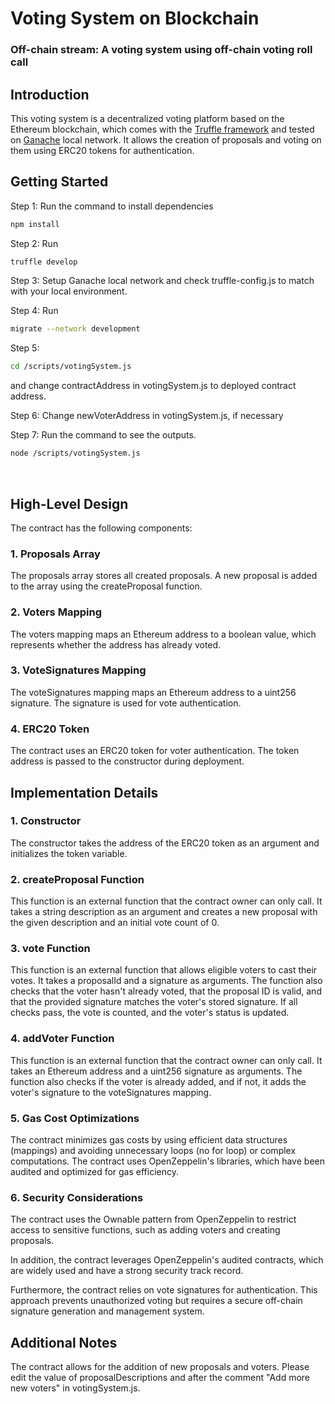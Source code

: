 # Voting System on Blockchain

### Off-chain stream: A voting system using off-chain voting roll call

## Introduction

This voting system is a decentralized voting platform based on the Ethereum blockchain, which comes with the <a href="https://github.com/trufflesuite/truffle" target="_blank">Truffle framework</a> and tested on <a href="https://github.com/trufflesuite/ganache" target="_blank">Ganache</a> local network. It allows the creation of proposals and voting on them using ERC20 tokens for authentication.

## Getting Started

Step 1: Run the command to install dependencies

```bash
npm install
```

Step 2: Run

```bash
truffle develop
```

Step 3: Setup Ganache local network and check truffle-config.js to match with your local environment.

Step 4: Run

```bash
migrate --network development
```

Step 5:

```bash
cd /scripts/votingSystem.js
```

and change contractAddress in votingSystem.js to deployed contract address.

Step 6: Change newVoterAddress in votingSystem.js, if necessary

Step 7: Run the command to see the outputs.

```bash
node /scripts/votingSystem.js
```

<br />

## High-Level Design

The contract has the following components:

### 1. Proposals Array

The proposals array stores all created proposals. A new proposal is added to the array using the createProposal function.

### 2. Voters Mapping

The voters mapping maps an Ethereum address to a boolean value, which represents whether the address has already voted.

### 3. VoteSignatures Mapping

The voteSignatures mapping maps an Ethereum address to a uint256 signature. The signature is used for vote authentication.

### 4. ERC20 Token

The contract uses an ERC20 token for voter authentication. The token address is passed to the constructor during deployment.

## Implementation Details

### 1. Constructor

The constructor takes the address of the ERC20 token as an argument and initializes the token variable.

### 2. createProposal Function

This function is an external function that the contract owner can only call. It takes a string description as an argument and creates a new proposal with the given description and an initial vote count of 0.

### 3. vote Function

This function is an external function that allows eligible voters to cast their votes. It takes a proposalId and a signature as arguments. The function also checks that the voter hasn't already voted, that the proposal ID is valid, and that the provided signature matches the voter's stored signature. If all checks pass, the vote is counted, and the voter's status is updated.

### 4. addVoter Function

This function is an external function that the contract owner can only call. It takes an Ethereum address and a uint256 signature as arguments. The function also checks if the voter is already added, and if not, it adds the voter's signature to the voteSignatures mapping.

### 5. Gas Cost Optimizations

The contract minimizes gas costs by using efficient data structures (mappings) and avoiding unnecessary loops (no for loop) or complex computations. The contract uses OpenZeppelin's libraries, which have been audited and optimized for gas efficiency.

### 6. Security Considerations

The contract uses the Ownable pattern from OpenZeppelin to restrict access to sensitive functions, such as adding voters and creating proposals.

In addition, the contract leverages OpenZeppelin's audited contracts, which are widely used and have a strong security track record.

Furthermore, the contract relies on vote signatures for authentication. This approach prevents unauthorized voting but requires a secure off-chain signature generation and management system.

## Additional Notes

The contract allows for the addition of new proposals and voters. Please edit the value of proposalDescriptions and after the comment "Add more new voters" in votingSystem.js.
